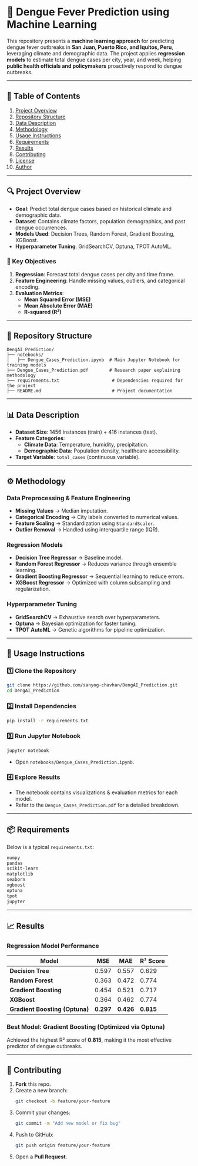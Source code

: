 # 🦟 Dengue Fever Prediction using Machine Learning

This repository presents a **machine learning approach** for predicting dengue fever outbreaks in **San Juan, Puerto Rico, and Iquitos, Peru**, leveraging climate and demographic data. The project applies **regression models** to estimate total dengue cases per city, year, and week, helping **public health officials and policymakers** proactively respond to dengue outbreaks.

---

## 📌 Table of Contents
1. [Project Overview](#-project-overview)  
2. [Repository Structure](#-repository-structure)  
3. [Data Description](#-data-description)  
4. [Methodology](#-methodology)  
5. [Usage Instructions](#-usage-instructions)  
6. [Requirements](#-requirements)  
7. [Results](#-results)  
8. [Contributing](#-contributing)  
9. [License](#-license)  
10. [Author](#-author)  

---

## 🔍 Project Overview

- **Goal**: Predict total dengue cases based on historical climate and demographic data.  
- **Dataset**: Contains climate factors, population demographics, and past dengue occurrences.  
- **Models Used**: Decision Trees, Random Forest, Gradient Boosting, XGBoost.  
- **Hyperparameter Tuning**: GridSearchCV, Optuna, TPOT AutoML.  

### 🎯 Key Objectives
1. **Regression**: Forecast total dengue cases per city and time frame.  
2. **Feature Engineering**: Handle missing values, outliers, and categorical encoding.  
3. **Evaluation Metrics**:  
   - **Mean Squared Error (MSE)**  
   - **Mean Absolute Error (MAE)**  
   - **R-squared (R²)**  

---

## 📂 Repository Structure
```
DengAI_Prediction/
├── notebooks/
│   ├── Dengue_Cases_Prediction.ipynb  # Main Jupyter Notebook for training models
├── Dengue_Cases_Prediction.pdf        # Research paper explaining methodology
├── requirements.txt                    # Dependencies required for the project
├── README.md                           # Project documentation
```

---

## 📊 Data Description

- **Dataset Size**: 1456 instances (train) + 416 instances (test).  
- **Feature Categories**:  
  - **Climate Data**: Temperature, humidity, precipitation.  
  - **Demographic Data**: Population density, healthcare accessibility.  
- **Target Variable**: `total_cases` (continuous variable).  

---

## ⚙️ Methodology

### **Data Preprocessing & Feature Engineering**
- **Missing Values** → Median imputation.  
- **Categorical Encoding** → City labels converted to numerical values.  
- **Feature Scaling** → Standardization using `StandardScaler`.  
- **Outlier Removal** → Handled using interquartile range (IQR).  

### **Regression Models**
- **Decision Tree Regressor** → Baseline model.  
- **Random Forest Regressor** → Reduces variance through ensemble learning.  
- **Gradient Boosting Regressor** → Sequential learning to reduce errors.  
- **XGBoost Regressor** → Optimized with column subsampling and regularization.  

### **Hyperparameter Tuning**
- **GridSearchCV** → Exhaustive search over hyperparameters.  
- **Optuna** → Bayesian optimization for faster tuning.  
- **TPOT AutoML** → Genetic algorithms for pipeline optimization.  

---

## 🚀 Usage Instructions

### **1️⃣ Clone the Repository**
```bash
git clone https://github.com/sanyog-chavhan/DengAI_Prediction.git
cd DengAI_Prediction
```

### **2️⃣ Install Dependencies**
```bash
pip install -r requirements.txt
```

### **3️⃣ Run Jupyter Notebook**
```bash
jupyter notebook
```
- Open `notebooks/Dengue_Cases_Prediction.ipynb`.  

### **4️⃣ Explore Results**
- The notebook contains visualizations & evaluation metrics for each model.  
- Refer to the `Dengue_Cases_Prediction.pdf` for a detailed breakdown.  

---

## 📦 Requirements

Below is a typical `requirements.txt`:

```txt
numpy
pandas
scikit-learn
matplotlib
seaborn
xgboost
optuna
tpot
jupyter
```

---

## 📈 Results

### **Regression Model Performance**

| Model            | MSE   | MAE   | R² Score |
|-----------------|------|------|---------|
| **Decision Tree**  | 0.597 | 0.557 | 0.629   |
| **Random Forest**  | 0.363 | 0.472 | 0.774   |
| **Gradient Boosting**  | 0.454 | 0.521 | 0.717   |
| **XGBoost**  | 0.364 | 0.462 | 0.774   |
| **Gradient Boosting (Optuna)**  | **0.297** | **0.426** | **0.815**  |

### **Best Model**: Gradient Boosting (Optimized via Optuna)  
Achieved the highest R² score of **0.815**, making it the most effective predictor of dengue outbreaks.

---

## 🤝 Contributing

1. **Fork** this repo.  
2. Create a new branch:
   ```bash
   git checkout -b feature/your-feature
   ```
3. Commit your changes:
   ```bash
   git commit -m "Add new model or fix bug"
   ```
4. Push to GitHub:
   ```bash
   git push origin feature/your-feature
   ```
5. Open a **Pull Request**.
